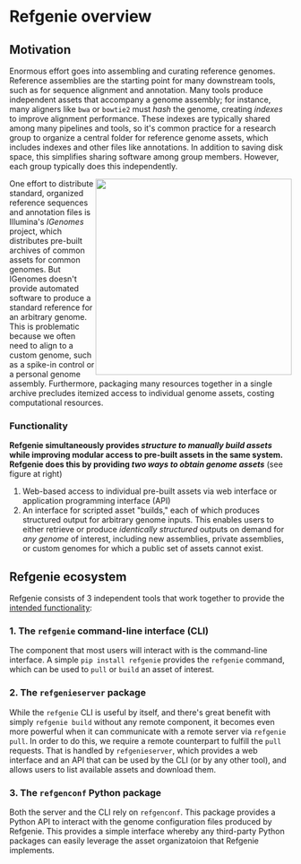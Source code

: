 # Refgenie overview

## Motivation

Enormous effort goes into assembling and curating reference genomes. Reference assemblies are the starting point for many downstream tools, such as for sequence alignment and annotation. Many tools produce independent assets that accompany a genome assembly; for instance, many aligners like `bwa` or `bowtie2` must *hash* the genome, creating *indexes* to improve alignment performance. These indexes are typically shared among many pipelines and tools, so it's common practice for a research group to organize a central folder for reference genome assets, which includes indexes and other files like annotations. In addition to saving disk space, this simplifies sharing software among group members. However, each group typically does this independently.

<img src="../img/refgenie_interfaces.svg" style="float:right; width:350px">

One effort to distribute standard, organized reference sequences and annotation files is Illumina's *IGenomes* project, which distributes pre-built archives of common assets for common genomes. But IGenomes doesn't provide automated software to produce a standard reference for an arbitrary genome. This is problematic because we often need to align to a custom genome, such as a spike-in control or a personal genome assembly. Furthermore, packaging many resources together in a single archive precludes itemized access to individual genome assets, costing computational resources.

### Functionality

**Refgenie simultaneously provides *structure to manually build assets* while improving modular access to pre-built assets in the same system. Refgenie does this by providing *two ways to obtain genome assets*** (see figure at right)
  1. Web-based access to individual pre-built assets via web interface or application programming interface (API)
  2. An interface for scripted asset "builds," each of which produces structured output for arbitrary genome inputs. This enables users to either retrieve or produce *identically structured* outputs on demand for *any genome* of interest, including new assemblies, private assemblies, or custom genomes for which a public set of assets cannot exist. 

## Refgenie ecosystem

Refgenie consists of 3 independent tools that work together to provide the [intended functionality](#functionality):

### 1. The `refgenie` command-line interface (CLI)

The component that most users will interact with is the command-line interface. A simple `pip install refgenie` provides the `refgenie` command, which can be used to `pull` or `build` an asset of interest.

### 2. The `refgenieserver` package

While the `refgenie` CLI is useful by itself, and there's great benefit with simply `refgenie build` without any remote component, it becomes even more powerful when it can communicate with a remote server via `refgenie pull`. In order to do this, we require a remote counterpart to fulfill the `pull` requests. That is handled by `refgenieserver`, which provides a web interface and an API that can be used by the CLI (or by any other tool), and allows users to list available assets and download them.

### 3. The `refgenconf` Python package

Both the server and the CLI rely on `refgenconf`. This package provides a Python API to interact with the genome configuration files produced by Refgenie. This provides a simple interface whereby any third-party Python packages can easily leverage the asset organizatoion that Refgenie implements.
